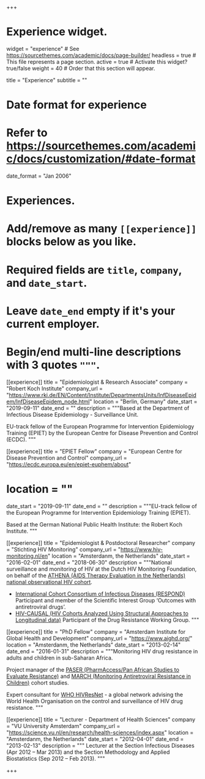 +++
# Experience widget.
widget = "experience"  # See https://sourcethemes.com/academic/docs/page-builder/
headless = true  # This file represents a page section.
active = true  # Activate this widget? true/false
weight = 40  # Order that this section will appear.

title = "Experience"
subtitle = ""

# Date format for experience
#   Refer to https://sourcethemes.com/academic/docs/customization/#date-format
date_format = "Jan 2006"

# Experiences.
#   Add/remove as many `[[experience]]` blocks below as you like.
#   Required fields are `title`, `company`, and `date_start`.
#   Leave `date_end` empty if it's your current employer.
#   Begin/end multi-line descriptions with 3 quotes `"""`.
[[experience]]
  title = "Epidemiologist & Research Associate"
  company = "Robert Koch Institute"
  company_url = "https://www.rki.de/EN/Content/Institute/DepartmentsUnits/InfDiseaseEpidem/InfDiseaseEpidem_node.html"
  location = "Berlin, Germany"
  date_start = "2019-09-11"
  date_end = ""
  description = """Based at the Department of Infectious Disease Epidemiology - Surveillance Unit. 

EU-track fellow of the European Programme for Intervention Epidemiology Training (EPIET) by the European Centre for Disease Prevention and Control (ECDC).
"""

[[experience]]
  title = "EPIET Fellow"
  company = "European Centre for Disease Prevention and Control"
  company_url = "https://ecdc.europa.eu/en/epiet-euphem/about"
#  location = ""
  date_start = "2019-09-11"
  date_end = ""
  description = """EU-track fellow of the European Programme for Intervention Epidemiology Training (EPIET). 

Based at the German National Public Health Institute: the Robert Koch Institute.
"""

[[experience]]
  title = "Epidemiologist & Postdoctoral Researcher"
  company = "Stichting HIV Monitoring"
  company_url = "https://www.hiv-monitoring.nl/en"
  location = "Amsterdanm, the Netherlands"
  date_start = "2016-02-01"
  date_end = "2018-06-30"
  description = """National surveillance and monitoring of HIV at the Dutch HIV Monitoring Foundation, on behalf of the [ATHENA (AIDS Therapy Evaluation in the Netherlands) national observational HIV cohort](https://bmjopen.bmj.com/content/8/9/e022516).

- [International Cohort Consortium of Infectious Diseases (RESPOND)](https://chip.dk/Studies/RESPOND/About) 
Participant and member of the Scientific Interest Group ‘Outcomes with antiretroviral 
drugs’.
- [HIV-CAUSAL (HIV Cohorts Analyzed Using Structural Approaches to Longitudinal data)](https://www.hsph.harvard.edu/miguel-hernan/hiv-causal-collaboration/) 
Participant of the Drug Resistance Working Group.
"""

[[experience]]
  title = "PhD Fellow"
  company = "Amsterdam Institute for Global Health and Development"
  company_url = "https://www.aighd.org/"
  location = "Amsterdanm, the Netherlands"
  date_start = "2013-02-14"
  date_end = "2016-01-31"
  description = """Monitoring HIV drug resistance in adults and children in sub-Saharan Africa. 

Project manager of the [PASER (PharmAccess/Pan African Studies to Evaluate Resistance)](https://www.aighd.org/project/paser/) and [MARCH (Monitoring Antiretroviral Resistance in Children)](https://www.aighd.org/project/march/) cohort studies. 

Expert consultant for [WHO HIVResNet](https://www.who.int/hiv/topics/drugresistance/hivresnet/en/) - a global network advising the World Health Organisation on the control and surveillance of HIV drug resistance. 
"""

[[experience]]
  title = "Lecturer - Department of Health Sciences"
  company = "VU University Amsterdam"
  company_url = "https://science.vu.nl/en/research/health-sciences/index.aspx"
  location = "Amsterdanm, the Netherlands"
  date_start = "2012-04-01"
  date_end = "2013-02-13"
  description = """
  Lecturer at the Section Infectious Diseases (Apr 2012 – Mar 2013) and the Section Methodology and Applied Biostatistics (Sep 2012 – Feb 2013).
"""

+++
